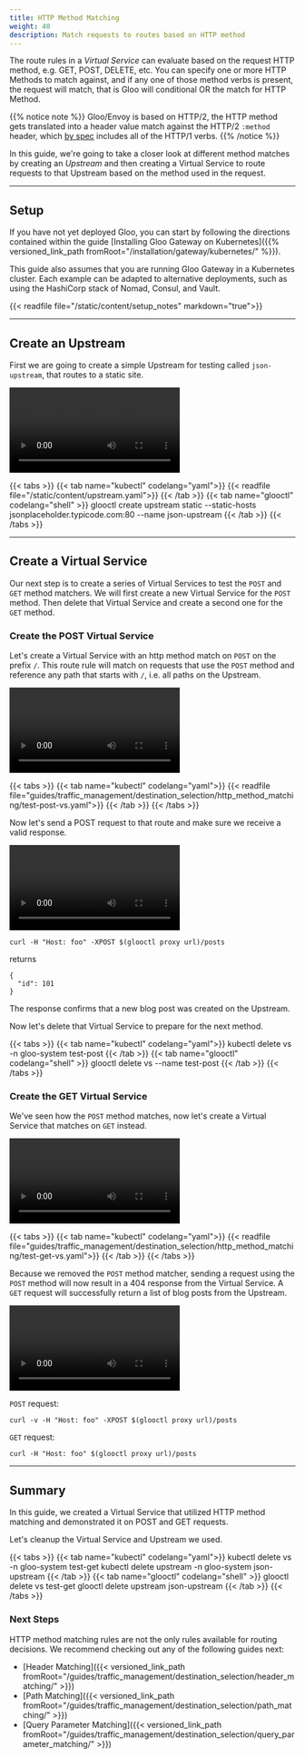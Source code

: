 ```yaml
---
title: HTTP Method Matching
weight: 40
description: Match requests to routes based on HTTP method
---
```


The route rules in a *Virtual Service* can evaluate based on the request HTTP method, e.g. GET, POST, DELETE, etc. You can specify one or more HTTP Methods to match against, and if any one of those method verbs is present, the request will match, that is Gloo will conditional OR the match for HTTP Method. 

{{% notice note %}}
Gloo/Envoy is based on HTTP/2, the HTTP method gets translated into a header value match against the HTTP/2 `:method` header, which [by spec](https://http2.github.io/http2-spec/#HttpRequest) includes all of the HTTP/1 verbs.
{{% /notice %}}

In this guide, we're going to take a closer look at different method matches by creating an *Upstream* and then creating a Virtual Service to route requests to that Upstream based on the method used in the request.

---

## Setup

If you have not yet deployed Gloo, you can start by following the directions contained within the guide [Installing Gloo Gateway on Kubernetes]({{% versioned_link_path fromRoot="/installation/gateway/kubernetes/" %}}).

This guide also assumes that you are running Gloo Gateway in a Kubernetes cluster. Each example can be adapted to alternative deployments, such as using the HashiCorp stack of Nomad, Consul, and Vault.

{{< readfile file="/static/content/setup_notes" markdown="true">}}

---

## Create an Upstream

First we are going to create a simple Upstream for testing called `json-upstream`, that routes to a static site.

<video controls loop>
  <source src="https://solo-docs.s3.us-east-2.amazonaws.com/gloo/videos/pathmatch_createupstream.mp4" type="video/mp4">
</video>

{{< tabs >}}
{{< tab name="kubectl" codelang="yaml">}}
{{< readfile file="/static/content/upstream.yaml">}}
{{< /tab >}}
{{< tab name="glooctl" codelang="shell" >}}
glooctl create upstream static --static-hosts jsonplaceholder.typicode.com:80 --name json-upstream
{{< /tab >}}
{{< /tabs >}}

---

## Create a Virtual Service

Our next step is to create a series of Virtual Services to test the `POST` and `GET` method matchers. We will first create a new Virtual Service for the `POST` method. Then delete that Virtual Service and create a second one for the `GET` method.

### Create the POST Virtual Service

Let's create a Virtual Service with an http method match on `POST` on the prefix `/`. This route rule will match on requests that use the `POST` method and reference any path that starts with `/`, i.e. all paths on the Upstream.

<video controls loop>
  <source src="https://solo-docs.s3.us-east-2.amazonaws.com/gloo/videos/httpmatch_createvs1.mp4" type="video/mp4">
</video>

{{< tabs >}}
{{< tab name="kubectl" codelang="yaml">}}
{{< readfile file="guides/traffic_management/destination_selection/http_method_matching/test-post-vs.yaml">}}
{{< /tab >}}
{{< /tabs >}} 

Now let's send a POST request to that route and make sure we receive a valid response.

<video controls loop>
  <source src="https://solo-docs.s3.us-east-2.amazonaws.com/gloo/videos/httpmatch_test1.mp4" type="video/mp4">
</video>

```shell
curl -H "Host: foo" -XPOST $(glooctl proxy url)/posts
```

returns

```
{
  "id": 101
}
```

The response confirms that a new blog post was created on the Upstream.

Now let's delete that Virtual Service to prepare for the next method.

{{< tabs >}}
{{< tab name="kubectl" codelang="yaml">}}
kubectl delete vs -n gloo-system test-post
{{< /tab >}}
{{< tab name="glooctl" codelang="shell" >}}
glooctl delete vs --name test-post
{{< /tab >}}
{{< /tabs >}}

### Create the GET Virtual Service

We've seen how the `POST` method matches, now let's create a Virtual Service that matches on `GET` instead.

<video controls loop>
  <source src="https://solo-docs.s3.us-east-2.amazonaws.com/gloo/videos/httpmatch_createvs2.mp4" type="video/mp4">
</video>

{{< tabs >}}
{{< tab name="kubectl" codelang="yaml">}}
{{< readfile file="guides/traffic_management/destination_selection/http_method_matching/test-get-vs.yaml">}}
{{< /tab >}}
{{< /tabs >}} 

Because we removed the `POST` method matcher, sending a request using the `POST` method will now result in a 404 response from the Virtual Service. A `GET` request will successfully return a list of blog posts from the Upstream.

<video controls loop>
  <source src="https://solo-docs.s3.us-east-2.amazonaws.com/gloo/videos/httpmatch_test2.mp4" type="video/mp4">
</video>

`POST` request:

```shell
curl -v -H "Host: foo" -XPOST $(glooctl proxy url)/posts
```

`GET` request:

```shell
curl -H "Host: foo" $(glooctl proxy url)/posts
```

---

## Summary 

In this guide, we created a Virtual Service that utilized HTTP method matching and demonstrated it on POST and GET requests. 

Let's cleanup the Virtual Service and Upstream we used.

{{< tabs >}}
{{< tab name="kubectl" codelang="yaml">}}
kubectl delete vs -n gloo-system test-get
kubectl delete upstream -n gloo-system json-upstream
{{< /tab >}}
{{< tab name="glooctl" codelang="shell" >}}
glooctl delete vs test-get
glooctl delete upstream json-upstream
{{< /tab >}}
{{< /tabs >}}

### Next Steps

HTTP method matching rules are not the only rules available for routing decisions. We recommend checking out any of the following guides next:

* [Header Matching]({{< versioned_link_path fromRoot="/guides/traffic_management/destination_selection/header_matching/" >}})
* [Path Matching]({{< versioned_link_path fromRoot="/guides/traffic_management/destination_selection/path_matching/" >}})
* [Query Parameter Matching]({{< versioned_link_path fromRoot="/guides/traffic_management/destination_selection/query_parameter_matching/" >}})
